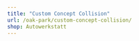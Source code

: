 ```yaml
---
title: "Custom Concept Collision"
url: /oak-park/custom-concept-collision/
shop: Autowerkstatt
---
```


